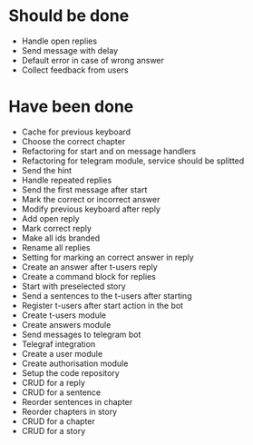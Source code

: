 # Should be done
- Handle open replies
- Send message with delay
- Default error in case of wrong answer
- Collect feedback from users

# Have been done
- Cache for previous keyboard
- Choose the correct chapter
- Refactoring for start and on message handlers
- Refactoring for telegram module, service should be splitted
- Send the hint
- Handle repeated replies
- Send the first message after start
- Mark the correct or incorrect answer
- Modify previous keyboard after reply
- Add open reply
- Mark correct reply
- Make all ids branded
- Rename all replies
- Setting for marking an correct answer in reply
- Create an answer after t-users reply
- Create a command block for replies
- Start with preselected story
- Send a sentences to the t-users after starting
- Register t-users after start action in the bot
- Create t-users module
- Create answers module
- Send messages to telegram bot
- Telegraf integration
- Create a user module
- Create authorisation module
- Setup the code repository
- CRUD for a reply
- CRUD for a sentence
- Reorder sentences in chapter
- Reorder chapters in story
- CRUD for a chapter
- CRUD for a story 
